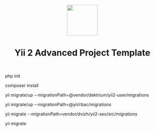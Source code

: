 <p align="center">
    <a href="https://github.com/yiisoft" target="_blank">
        <img src="https://avatars0.githubusercontent.com/u/993323" height="100px">
    </a>
    <h1 align="center">Yii 2 Advanced Project Template</h1>
    <br>
</p>

<p>php init
<p>composer install
<p>yii migrate/up --migrationPath=@vendor/dektrium/yii2-user/migrations
<p>yii migrate/up --migrationPath=@yii/rbac/migrations
<p>yii migrate --migrationPath=vendor/dvizh/yii2-seo/src/migrations
<p>yii migrate
